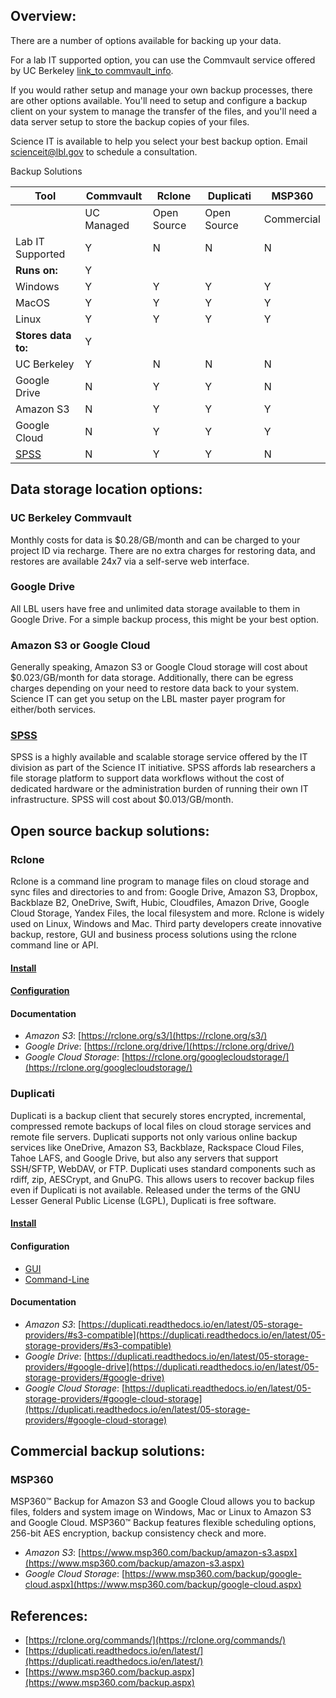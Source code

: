 ## Overview:
There are a number of options available for backing up your data. 

For a lab IT supported option, you can use the Commvault service offered by UC Berkeley [link_to commvault_info](link_me_here).

If you would rather setup and manage your own backup processes, there are other options available.  You'll need to setup and configure a backup client on your system to manage the transfer of the files, and you'll need a data server setup to store the backup copies of your files.

Science IT is available to help you select your best backup option.  Email [scienceit@lbl.gov](mailto:scienceit@lbl.gov) to schedule a consultation.

Backup Solutions

| __Tool__            | __Commvault__ | __Rclone__  | __Duplicati__ | __MSP360__ |
| -------------       | ----------    | ----------  | ------------- | -----------|
|                     | UC Managed    | Open Source | Open Source   | Commercial |
| Lab IT Supported    | Y             | N           | N             | N          |
| __Runs on:__        | Y             |             |               |            |
| Windows             | Y             | Y           | Y             | Y          |
| MacOS               | Y             | Y           | Y             | Y          |
| Linux               | Y             | Y           | Y             | Y          |
| __Stores data to:__ | Y             |             |               |            |
| UC Berkeley         | Y             | N           | N             | N          |
| Google Drive        | N             | Y           | Y             | N          |
| Amazon S3           | N             | Y           | Y             | Y          |
| Google Cloud        | N             | Y           | Y             | Y          |
| [SPSS](https://commons.lbl.gov/pages/viewpage.action?pageId=184100826) | N | Y | Y | N |

## Data storage location options:

### UC Berkeley Commvault

Monthly costs for data is $0.28/GB/month and can be charged to your project ID via recharge.  There are no extra charges for restoring data, and restores are available 24x7 via a self-serve web interface.

### Google Drive

All LBL users have free and unlimited data storage available to them in Google Drive.  For a simple backup process, this might be your best option.  

### Amazon S3 or Google Cloud

Generally speaking, Amazon S3 or Google Cloud storage will cost about $0.023/GB/month for data storage.  Additionally, there can be egress charges depending on your need to restore data back to your system.  Science IT can get you setup on the LBL master payer program for either/both services.

### [SPSS](https://commons.lbl.gov/pages/viewpage.action?pageId=184100826)

SPSS is a highly available and scalable storage service offered by the IT division as part of the Science IT initiative.  SPSS affords lab researchers a file storage platform to support data workflows without the cost of dedicated hardware or the administration burden of running their own IT infrastructure.  SPSS will cost about $0.013/GB/month.

## Open source backup solutions:

### Rclone

Rclone is a command line program to manage files on cloud storage and sync files and directories to and from: Google Drive, Amazon S3, Dropbox, Backblaze B2, OneDrive, Swift, Hubic, Cloudfiles, Amazon Drive, Google Cloud Storage, Yandex Files, the local filesystem and more. Rclone is widely used on Linux, Windows and Mac. Third party developers create innovative backup, restore, GUI and business process solutions using the rclone command line or API.

#### [Install](https://rclone.org/downloads/)
#### [Configuration](https://rclone.org/docs/#configure)
#### Documentation
   * _Amazon S3_: [https://rclone.org/s3/](https://rclone.org/s3/)
   * _Google Drive_: [https://rclone.org/drive/](https://rclone.org/drive/)
   * _Google Cloud Storage_: [https://rclone.org/googlecloudstorage/](https://rclone.org/googlecloudstorage/)

### Duplicati
Duplicati is a backup client that securely stores encrypted, incremental, compressed remote backups of local files on cloud storage services and remote file servers. Duplicati supports not only various online backup services like OneDrive, Amazon S3, Backblaze, Rackspace Cloud Files, Tahoe LAFS, and Google Drive, but also any servers that support SSH/SFTP, WebDAV, or FTP. Duplicati uses standard components such as rdiff, zip, AESCrypt, and GnuPG. This allows users to recover backup files even if Duplicati is not available. Released under the terms of the GNU Lesser General Public License (LGPL), Duplicati is free software.

#### [Install](https://www.duplicati.com/download)
####  Configuration
   * [GUI](https://duplicati.readthedocs.io/en/latest/03-using-the-graphical-user-interface/)
   * [Command-Line](https://duplicati.readthedocs.io/en/latest/04-using-duplicati-from-the-command-line/)
#### Documentation
   * _Amazon S3_: [https://duplicati.readthedocs.io/en/latest/05-storage-providers/#s3-compatible](https://duplicati.readthedocs.io/en/latest/05-storage-providers/#s3-compatible)
   * _Google Drive_: [https://duplicati.readthedocs.io/en/latest/05-storage-providers/#google-drive](https://duplicati.readthedocs.io/en/latest/05-storage-providers/#google-drive)
   * _Google Cloud Storage_: [https://duplicati.readthedocs.io/en/latest/05-storage-providers/#google-cloud-storage](https://duplicati.readthedocs.io/en/latest/05-storage-providers/#google-cloud-storage)

## Commercial backup solutions: 

### MSP360
MSP360™ Backup for Amazon S3 and Google Cloud allows you to backup files, folders and system image on Windows, Mac or Linux to Amazon S3 and Google Cloud. MSP360™ Backup features flexible scheduling options, 256-bit AES encryption, backup consistency check and more.

* _Amazon S3_: [https://www.msp360.com/backup/amazon-s3.aspx](https://www.msp360.com/backup/amazon-s3.aspx)
* _Google Cloud Storage_: [https://www.msp360.com/backup/google-cloud.aspx](https://www.msp360.com/backup/google-cloud.aspx)

## References:
* [https://rclone.org/commands/](https://rclone.org/commands/)
* [https://duplicati.readthedocs.io/en/latest/](https://duplicati.readthedocs.io/en/latest/)
* [https://www.msp360.com/backup.aspx](https://www.msp360.com/backup.aspx)
